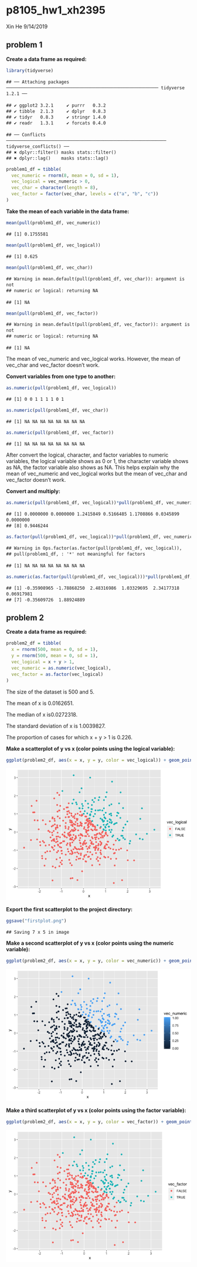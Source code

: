 p8105\_hw1\_xh2395
================
Xin He
9/14/2019

## problem 1

**Create a data frame as
    required:**

``` r
library(tidyverse)
```

    ## ── Attaching packages ────────────────────────────────────────────────────────── tidyverse 1.2.1 ──

    ## ✔ ggplot2 3.2.1     ✔ purrr   0.3.2
    ## ✔ tibble  2.1.3     ✔ dplyr   0.8.3
    ## ✔ tidyr   0.8.3     ✔ stringr 1.4.0
    ## ✔ readr   1.3.1     ✔ forcats 0.4.0

    ## ── Conflicts ───────────────────────────────────────────────────────────── tidyverse_conflicts() ──
    ## ✖ dplyr::filter() masks stats::filter()
    ## ✖ dplyr::lag()    masks stats::lag()

``` r
problem1_df = tibble(
  vec_numeric = rnorm(8, mean = 0, sd = 1),
  vec_logical = vec_numeric > 0,
  vec_char = character(length = 8),
  vec_factor = factor(vec_char, levels = c("a", "b", "c"))
)
```

**Take the mean of each variable in the data
    frame:**

``` r
mean(pull(problem1_df, vec_numeric))
```

    ## [1] 0.1755581

``` r
mean(pull(problem1_df, vec_logical))
```

    ## [1] 0.625

``` r
mean(pull(problem1_df, vec_char))
```

    ## Warning in mean.default(pull(problem1_df, vec_char)): argument is not
    ## numeric or logical: returning NA

    ## [1] NA

``` r
mean(pull(problem1_df, vec_factor))
```

    ## Warning in mean.default(pull(problem1_df, vec_factor)): argument is not
    ## numeric or logical: returning NA

    ## [1] NA

The mean of vec\_numeric and vec\_logical works. However, the mean of
vec\_char and vec\_factor doesn’t work.

**Convert variables from one type to another:**

``` r
as.numeric(pull(problem1_df, vec_logical))
```

    ## [1] 0 0 1 1 1 1 0 1

``` r
as.numeric(pull(problem1_df, vec_char))
```

    ## [1] NA NA NA NA NA NA NA NA

``` r
as.numeric(pull(problem1_df, vec_factor))
```

    ## [1] NA NA NA NA NA NA NA NA

After convert the logical, character, and factor variables to numeric
variables, the logical variable shows as 0 or 1, the character variable
shows as NA, the factor variable also shows as NA. This helps explain
why the mean of vec\_numeric and vec\_logical works but the mean of
vec\_char and vec\_factor doesn’t work.

**Convert and
multiply:**

``` r
as.numeric(pull(problem1_df, vec_logical))*pull(problem1_df, vec_numeric)
```

    ## [1] 0.0000000 0.0000000 1.2415849 0.5166485 1.1708866 0.0345899 0.0000000
    ## [8] 0.9446244

``` r
as.factor(pull(problem1_df, vec_logical))*pull(problem1_df, vec_numeric)
```

    ## Warning in Ops.factor(as.factor(pull(problem1_df, vec_logical)),
    ## pull(problem1_df, : '*' not meaningful for factors

    ## [1] NA NA NA NA NA NA NA NA

``` r
as.numeric(as.factor(pull(problem1_df, vec_logical)))*pull(problem1_df, vec_numeric)
```

    ## [1] -0.35908965 -1.78868250  2.48316986  1.03329695  2.34177318  0.06917981
    ## [7] -0.35609726  1.88924889

## problem 2

**Create a data frame as required:**

``` r
problem2_df = tibble(
  x = rnorm(500, mean = 0, sd = 1),
  y = rnorm(500, mean = 0, sd = 1),
  vec_logical = x + y > 1,
  vec_numeric = as.numeric(vec_logical),
  vec_factor = as.factor(vec_logical)
)
```

The size of the dataset is 500 and 5.

The mean of x is 0.0162651.

The median of x is0.0272318.

The standard deviation of x is 1.0039827.

The proportion of cases for which x + y \> 1 is 0.226.

**Make a scatterplot of y vs x (color points using the logical
variable):**

``` r
ggplot(problem2_df, aes(x = x, y = y, color = vec_logical)) + geom_point()
```

![](p8105_hw1_xh2395_files/figure-gfm/plot1-1.png)<!-- -->

**Export the first scatterplot to the project directory:**

``` r
ggsave("firstplot.png")
```

    ## Saving 7 x 5 in image

**Make a second scatterplot of y vs x (color points using the numeric
variable):**

``` r
ggplot(problem2_df, aes(x = x, y = y, color = vec_numeric)) + geom_point()
```

![](p8105_hw1_xh2395_files/figure-gfm/plot2-1.png)<!-- -->

**Make a third scatterplot of y vs x (color points using the factor
variable):**

``` r
ggplot(problem2_df, aes(x = x, y = y, color = vec_factor)) + geom_point()
```

![](p8105_hw1_xh2395_files/figure-gfm/plot3-1.png)<!-- -->
